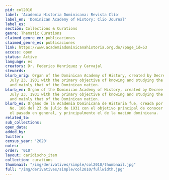 ```yaml
---
pid: col2010
label: 'Academia Historia Dominicana: Revista Clío'
label_en: 'Dominican Academy of History: Clio Journal'
label_es:
section: Collections & Curations
genre: Thematic Curations
claimed_genre_en: publicaciones
claimed_genre_es: publicaciones
link: https://www.academiadominicanahistoria.org.do/?page_id=53
access: open
status: Active
language: es
creators: Dr. Federico Henríquez y Carvajal
stewards:
blurb_orig: Organ of the Dominican Academy of History, created by Decree No. 186 of
  July 23, 1931 with the primary objective of knowing and studying the past in general,
  and mainly that of the Dominican nation.
blurb_en: Organ of the Dominican Academy of History, created by Decree No. 186 of
  July 23, 1931 with the primary objective of knowing and studying the past in general,
  and mainly that of the Dominican nation.
blurb_es: Organo de la Academia Dominicana de Historia fue, creada por el Decreto
  No. 186 del 23 de julio de 1931 con el objetivo principal de conocer y estudiar
  el pasado en general, y principalmente el de la nación dominicana.
related_to:
sub_collections:
open_data:
added_by:
twitter:
census_year: '2020'
notes:
order: '010'
layout: caridischo_item
collection: curations
thumbnail: "/img/derivatives/simple/col2010/thumbnail.jpg"
full: "/img/derivatives/simple/col2010/fullwidth.jpg"
---
```

